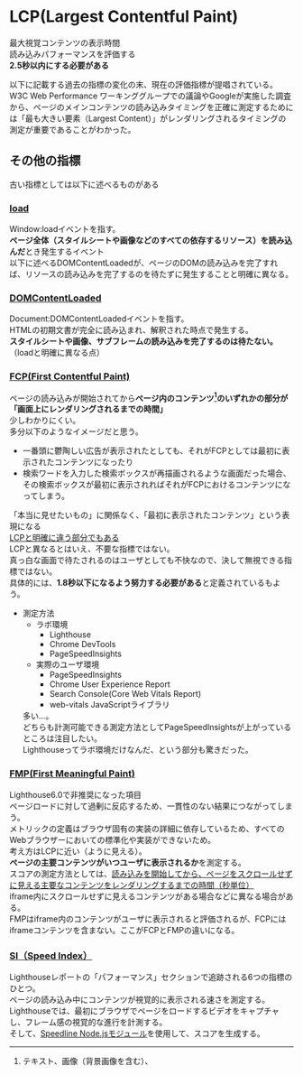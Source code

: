 # LCP(Largest Contentful Paint)
最大視覚コンテンツの表示時間  
読み込みパフォーマンスを評価する  
**2.5秒以内にする必要がある**

以下に記載する過去の指標の変化の末、現在の評価指標が提唱されている。  
W3C Web Performance ワーキンググループでの議論やGoogleが実施した調査から、ページのメインコンテンツの読み込みタイミングを正確に測定するためには「最も大きい要素（Largest Content）」がレンダリングされるタイミングの測定が重要であることがわかった。
## その他の指標
古い指標としては以下に述べるものがある

### [load](https://developer.mozilla.org/ja/docs/Web/API/Window/load_event)  
Window:loadイベントを指す。  
**ページ全体（スタイルシートや画像などのすべての依存するリソース）を読み込んだ**とき発生するイベント  
以下に述べるDOMContentLoadedが、ページのDOMの読み込みを完了すれば、リソースの読み込みを完了するのを待たずに発生することと明確に異なる。
### [DOMContentLoaded](https://developer.mozilla.org/ja/docs/Web/API/Document/DOMContentLoaded_event)  
Document:DOMContentLoadedイベントを指す。  
HTMLの初期文書が完全に読み込まれ、解釈された時点で発生する。  
**スタイルシートや画像、サブフレームの読み込みを完了するのは待たない。**  
（loadと明確に異なる点）
### [FCP(First Contentful Paint)](https://web.dev/fcp/)  
ページの読み込みが開始されてから**ページ内のコンテンツ[^contents]のいずれかの部分が「画面上にレンダリングされるまでの時間」**  
少しわかりにくい。  
多分以下のようなイメージだと思う。
- 一番頭に鬱陶しい広告が表示されたとしても、それがFCPとしては最初に表示されたコンテンツになったり  
- 検索ワードを入力した検索ボックスが再描画されるような画面だった場合、その検索ボックスが最初に表示されればそれがFCPにおけるコンテンツになってしまう。

「本当に見せたいもの」に関係なく、「最初に表示されたコンテンツ」という表現になる  
<ins>LCPと明確に違う部分でもある</ins>  
LCPと異なるとはいえ、不要な指標ではない。  
真っ白な画面で待たされるのはユーザとしても不快なので、決して無視できる指標ではない。  
具体的には、**1.8秒以下になるよう努力する必要がある**と定義されているもよう。  
- 測定方法
    - ラボ環境
        - Lighthouse
        - Chrome DevTools
        - PageSpeedInsights
    - 実際のユーザ環境
        - PageSpeedInsights
        - Chrome User Experience Report
        - Search Console(Core Web Vitals Report)
        - web-vitals JavaScriptライブラリ
    <!-- dummy comment line for breaking list -->
  多い…。  
どちらも計測可能できる測定方法としてPageSpeedInsightsが上がっているところは注目したい。  
Lighthouseってラボ環境だけなんだ、という部分も驚きだった。

### [FMP(First Meaningful Paint)](https://web.dev/first-meaningful-paint/)  
Lighthouse6.0で非推奨になった項目  
ページロードに対して過剰に反応するため、一貫性のない結果につながってしまう。  
メトリックの定義はブラウザ固有の実装の詳細に依存しているため、すべてのWebブラウザーにおいての標準化や実装ができないため。  
考え方はLCPに近い（ように見える）。  
**ページの主要コンテンツがいつユーザに表示されるか**を測定する。  
スコアの測定方法としては、[読み込みを開始してから、ページをスクロールせずに見える主要なコンテンツをレンダリングするまでの時間（秒単位）](https://docs.google.com/document/d/1BR94tJdZLsin5poeet0XoTW60M0SjvOJQttKT-JK8HI/view)  
iframe内にスクロールせずに見えるコンテンツがある場合などに異なる場合がある。  
FMPはiframe内のコンテンツがユーザに表示されると評価されるが、FCPにはiframeコンテンツを含まない。ここがFCPとFMPの違いになる。  
### [SI（Speed Index）](https://web.dev/speed-index/)  
Lighthouseレポートの「パフォーマンス」セクションで追跡される6つの指標のひとつ。  
ページの読み込み中にコンテンツが視覚的に表示される速さを測定する。  
Lighthouseでは、最初にブラウザでページをロードするビデオをキャプチャし、フレーム感の視覚的な進行を計測する。  
そして、[Speedline Node.jsモジュール](https://github.com/paulirish/speedline)を使用して、スコアを生成する。   



[^contents]: テキスト、画像（背景画像を含む）、<svg>要素、白以外の<canvas>要素を指す

